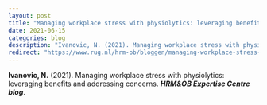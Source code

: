 ```yaml
---
layout: post
title: "Managing workplace stress with physiolytics: leveraging benefits and addressing concerns"
date: 2021-06-15
categories: blog
description: "Ivanovic, N. (2021). Managing workplace stress with physiolytics: leveraging benefits and addressing concerns. HRM&OB Expertise Centre blog."
redirect: "https://www.rug.nl/hrm-ob/bloggen/managing-workplace-stress-with-physiolitics-leveraging-benefits-and-addressing-concerns"
---
```


**Ivanovic, N.** (2021). Managing workplace stress with physiolytics: leveraging benefits and addressing concerns. **_HRM&OB Expertise Centre blog_**.
